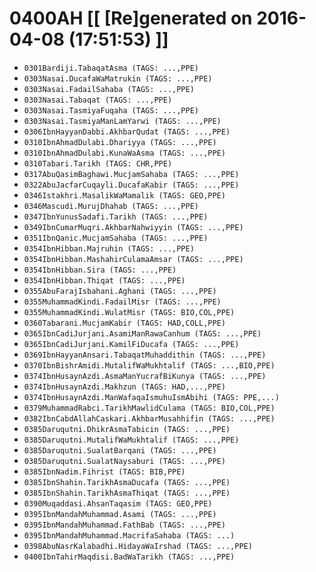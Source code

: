 # 0400AH [[ [Re]generated on 2016-04-08 (17:51:53) ]]

* `0301Bardiji.TabaqatAsma (TAGS: ...,PPE)`
* `0303Nasai.DucafaWaMatrukin (TAGS: ...,PPE)`
* `0303Nasai.FadailSahaba (TAGS: ...,PPE)`
* `0303Nasai.Tabaqat (TAGS: ...,PPE)`
* `0303Nasai.TasmiyaFuqaha (TAGS: ...,PPE)`
* `0303Nasai.TasmiyaManLamYarwi (TAGS: ...,PPE)`
* `0306IbnHayyanDabbi.AkhbarQudat (TAGS: ...,PPE)`
* `0310IbnAhmadDulabi.Dhariyya (TAGS: ...,PPE)`
* `0310IbnAhmadDulabi.KunaWaAsma (TAGS: ...,PPE)`
* `0310Tabari.Tarikh (TAGS: CHR,PPE)`
* `0317AbuQasimBaghawi.MucjamSahaba (TAGS: ...,PPE)`
* `0322AbuJacfarCuqayli.DucafaKabir (TAGS: ...,PPE)`
* `0346Istakhri.MasalikWaMamalik (TAGS: GEO,PPE)`
* `0346Mascudi.MurujDhahab (TAGS: ...,PPE)`
* `0347IbnYunusSadafi.Tarikh (TAGS: ...,PPE)`
* `0349IbnCumarMuqri.AkhbarNahwiyyin (TAGS: ...,PPE)`
* `0351IbnQanic.MucjamSahaba (TAGS: ...,PPE)`
* `0354IbnHibban.Majruhin (TAGS: ...,PPE)`
* `0354IbnHibban.MashahirCulamaAmsar (TAGS: ...,PPE)`
* `0354IbnHibban.Sira (TAGS: ...,PPE)`
* `0354IbnHibban.Thiqat (TAGS: ...,PPE)`
* `0355AbuFarajIsbahani.Aghani (TAGS: ...,PPE)`
* `0355MuhammadKindi.FadailMisr (TAGS: ...,PPE)`
* `0355MuhammadKindi.WulatMisr (TAGS: BIO,COL,PPE)`
* `0360Tabarani.MucjamKabir (TAGS: HAD,COLL,PPE)`
* `0365IbnCadiJurjani.AsamiManRawaCanhum (TAGS: ...,PPE)`
* `0365IbnCadiJurjani.KamilFiDucafa (TAGS: ...,PPE)`
* `0369IbnHayyanAnsari.TabaqatMuhaddithin (TAGS: ...,PPE)`
* `0370IbnBishrAmidi.MutalifWaMukhtalif (TAGS: ...,BIO,PPE)`
* `0374IbnHusaynAzdi.AsmaManYucrafBiKunya (TAGS: ...,PPE)`
* `0374IbnHusaynAzdi.Makhzun (TAGS: HAD,...,PPE)`
* `0374IbnHusaynAzdi.ManWafaqaIsmuhuIsmAbihi (TAGS: PPE,...)`
* `0379MuhammadRabci.TarikhMawlidCulama (TAGS: BIO,COL,PPE)`
* `0382IbnCabdAllahCaskari.AkhbarMusahhifin (TAGS: ...,PPE)`
* `0385Daruqutni.DhikrAsmaTabicin (TAGS: ...,PPE)`
* `0385Daruqutni.MutalifWaMukhtalif (TAGS: ...,PPE)`
* `0385Daruqutni.SualatBarqani (TAGS: ...,PPE)`
* `0385Daruqutni.SualatNaysaburi (TAGS: ...,PPE)`
* `0385IbnNadim.Fihrist (TAGS: BIB,PPE)`
* `0385IbnShahin.TarikhAsmaDucafa (TAGS: ...,PPE)`
* `0385IbnShahin.TarikhAsmaThiqat (TAGS: ...,PPE)`
* `0390Muqaddasi.AhsanTaqasim (TAGS: GEO,PPE)`
* `0395IbnMandahMuhammad.Asami (TAGS: ...,PPE)`
* `0395IbnMandahMuhammad.FathBab (TAGS: ...,PPE)`
* `0395IbnMandahMuhammad.MacrifaSahaba (TAGS: ...)`
* `0398AbuNasrKalabadhi.HidayaWaIrshad (TAGS: ...,PPE)`
* `0400IbnTahirMaqdisi.BadWaTarikh (TAGS: ...,PPE)`
